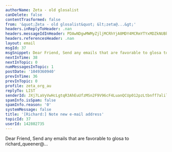 ```yaml
---
authorName: Zeta - old glosalist
canDelete: false
contentTrasformed: false
from: '&quot;Zeta - old glosalist&quot; &lt;zeta@...&gt;'
headers.inReplyToHeader: .nan
headers.messageIdInHeader: PDAwNDgwMWMyZjljMCRhYjA0MDY4MCRmYTYxMDZkNUBkZWZhdWx0Pg==
headers.referencesHeader: .nan
layout: email
msgId: 37
msgSnippet: Dear Friend, Send any emails that are favorable to glosa to richard_queener@yahoo.com
nextInTime: 38
nextInTopic: 0
numMessagesInTopic: 1
postDate: '1049360940'
prevInTime: 36
prevInTopic: 0
profile: zeta_org_au
replyTo: LIST
senderId: JXj7LaVyVwHcLgtqR3AhEuUfzMSn2F9V96cF4LuanQCUp012pzLtbnff7alilNwcA1vTbmNdltBxylatVNXOetpVopfpCsi1yoj9-BxS
spamInfo.isSpam: false
spamInfo.reason: '0'
systemMessage: false
title: '[Richard:] Note new e-mail address'
topicId: 37
userId: 142802735
---
```


Dear Friend, Send any emails that are favorable to glosa to
richard_queener@...



